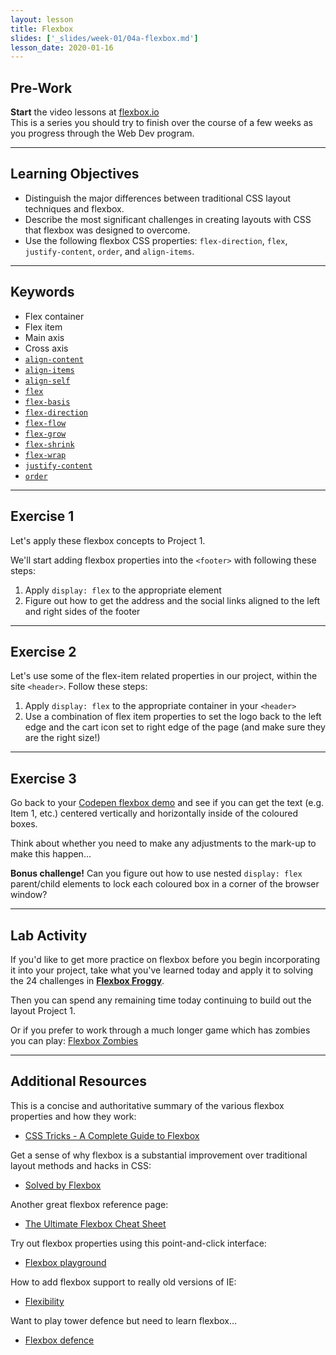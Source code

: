 ```yaml
---
layout: lesson
title: Flexbox
slides: ['_slides/week-01/04a-flexbox.md']
lesson_date: 2020-01-16
---
```


## Pre-Work

**Start** the video lessons at [flexbox.io](https://flexbox.io/) <br>
This is a series you should try to finish over the course of a few weeks as you progress through the Web Dev program.

---

## Learning Objectives

- Distinguish the major differences between traditional CSS layout techniques and flexbox.
- Describe the most significant challenges in creating layouts with CSS that flexbox was designed to overcome.
- Use the following flexbox CSS properties: `flex-direction`, `flex`, `justify-content`, `order`, and `align-items`.

---

## Keywords

- Flex container
- Flex item
- Main axis
- Cross axis
- [`align-content`](https://developer.mozilla.org/en-US/docs/Web/CSS/align-content)
- [`align-items`](https://developer.mozilla.org/en-US/docs/Web/CSS/align-items)
- [`align-self`](https://developer.mozilla.org/en-US/docs/Web/CSS/align-self)
- [`flex`](https://developer.mozilla.org/en-US/docs/Web/CSS/flex)
- [`flex-basis`](https://developer.mozilla.org/en-US/docs/Web/CSS/flex-basis)
- [`flex-direction`](https://developer.mozilla.org/en-US/docs/Web/CSS/flex-direction)
- [`flex-flow`](https://developer.mozilla.org/en-US/docs/Web/CSS/flex-flow)
- [`flex-grow`](https://developer.mozilla.org/en-US/docs/Web/CSS/flex-grow)
- [`flex-shrink`](https://developer.mozilla.org/en-US/docs/Web/CSS/flex-shrink)
- [`flex-wrap`](https://developer.mozilla.org/en-US/docs/Web/CSS/flex-wrap)
- [`justify-content`](https://developer.mozilla.org/en-US/docs/Web/CSS/justify-content)
- [`order`](https://developer.mozilla.org/en-US/docs/Web/CSS/order)

---

## Exercise 1

Let's apply these flexbox concepts to Project 1.

We'll start adding flexbox properties into the `<footer>` with following these steps:

1.  Apply `display: flex` to the appropriate element
2.  Figure out how to get the address and the social links aligned to the left and right sides of the footer

---

## Exercise 2

Let's use some of the flex-item related properties in our project, within the site `<header>`. Follow these steps:

1.  Apply `display: flex` to the appropriate container in your `<header>`
2.  Use a combination of flex item properties to set the logo back to the left edge and the cart icon set to right edge of the page (and make sure they are the right size!)

---

## Exercise 3

Go back to your [Codepen flexbox demo](http://codepen.io/redacademy/pen/eJyXPy?editors=1100) and see if you can get the text (e.g. Item 1, etc.) centered vertically and horizontally inside of the coloured boxes.

Think about whether you need to make any adjustments to the mark-up to make this happen...

**Bonus challenge!** Can you figure out how to use nested `display: flex` parent/child elements to lock each coloured box in a corner of the browser window?

---

## Lab Activity

If you'd like to get more practice on flexbox before you begin incorporating it into your project, take what you've learned today and apply it to solving the 24 challenges in **[Flexbox Froggy](http://flexboxfroggy.com/)**.

Then you can spend any remaining time today continuing to build out the layout Project 1.

Or if you prefer to work through a much longer game which has zombies you can play:
[Flexbox Zombies](https://mastery.games/p/flexbox-zombies)

---

## Additional Resources

This is a concise and authoritative summary of the various flexbox properties and how they work:

- [CSS Tricks - A Complete Guide to Flexbox](https://css-tricks.com/snippets/css/a-guide-to-flexbox/)

Get a sense of why flexbox is a substantial improvement over traditional layout methods and hacks in CSS:

- [Solved by Flexbox](https://philipwalton.github.io/solved-by-flexbox/)

Another great flexbox reference page:

- [The Ultimate Flexbox Cheat Sheet](http://www.sketchingwithcss.com/samplechapter/cheatsheet.html)

Try out flexbox properties using this point-and-click interface:

- [Flexbox playground](http://codepen.io/enxaneta/full/adLPwv/)

How to add flexbox support to really old versions of IE:

- [Flexibility](https://github.com/10up/flexibility)

Want to play tower defence but need to learn flexbox...

- [Flexbox defence](http://www.flexboxdefense.com/)
